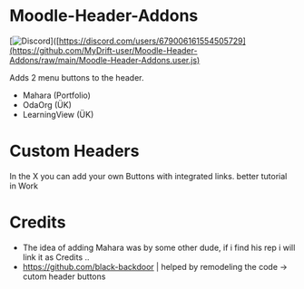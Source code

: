 # Moodle-Header-Addons 
[![Discord](https://freeiconshop.com/wp-content/uploads/edd/download-cloud-flat.png)]([https://discord.com/users/679006161554505729](https://github.com/MyDrift-user/Moodle-Header-Addons/raw/main/Moodle-Header-Addons.user.js)

Adds 2 menu buttons to the header.
- Mahara (Portfolio)
- OdaOrg (ÜK)
- LearningView (ÜK)

# Custom Headers

In the X you can add your own Buttons with integrated links.
better tutorial in Work

# Credits
- The idea of adding Mahara was by some other dude, if i find his rep i will link it as Credits ..
- https://github.com/black-backdoor | helped by remodeling the code -> cutom header buttons
